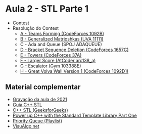 # Aula 2 - STL Parte 1

- [Contest](https://vjudge.net/contest/491441)
- Resolução do Contest
    - [A - Teams Forming (CodeForces 1092B)](./Códigos/TeamsForming.cpp)
    - [B - Generalized Matrioshkas (UVA 11111)](./Códigos/GeneralizedMatrioshkas.cpp)
    - C - Ada and Queue (SPOJ ADAQUEUE)
    - [D - Bracket Sequence Deletion (CodeForces 1657C)](./Códigos/BracketSequenceDeletion.cpp)
    - [E - Towers (CodeForces 37A)](./Códigos/Towers.cpp)
    - [F - Larger Score (AtCoder arc138_a)](./Códigos/LargerScore.cpp)
    - [G - Escalator (Gym 103388E)](./Códigos/Escalator.cpp)
    - [H - Great Volva Wall Version 1 (CodeForces 1092D1)](./Códigos/GreatVovaWall.cpp)

<h2>Material complementar</h2>

- [Gravação da aula de 2021](https://youtu.be/nXUHLdUX32M)
- [Guia C++ STL](https://www.studytonight.com/cpp/stl/)
- [C++ STL (GeeksforGeeks)](https://www.geeksforgeeks.org/the-c-standard-template-library-stl/)
- [Power up C++ with the Standard Template Library Part One](https://www.topcoder.com/thrive/articles/Power%20up%20C++%20with%20the%20Standard%20Template%20Library%20Part%20One)
- [Priority Queue (Playlist)](https://www.youtube.com/playlist?list=PLDV1Zeh2NRsCLFSHm1nYb9daYf60lCcag)
- [VisuAlgo.net](https://visualgo.net/pt)
